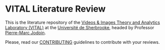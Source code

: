 # VITAL Literature Review

This is the literature repository of the
[Videos & Images Theory and Analytics Laboratory (VITAL)](http://vital.dinf.usherbrooke.ca/)
at the [Université de Sherbrooke](https://www.usherbrooke.ca/), headed by
Professor [Pierre-Marc Jodoin](http://info.usherbrooke.ca/pmjodoin/).

Please, read our [CONTRIBUTING](CONTRIBUTING.md) guidelines to contribute with
your reviews.
